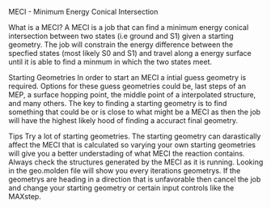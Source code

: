 MECI - Minimum Energy Conical Intersection

What is a MECI?
  A MECI is a job that can find a minimum energy conical intersection between two states (i.e ground and S1) given a starting geometry. The job will constrain the energy difference between the specfied states (most likely S0 and S1) and travel along a energy surface until it is able to find a minmum in which the two states meet. 

Starting Geometries
  In order to start an MECI a intial guess geometry is required. Options for these guess geometries could be, last steps of an MEP, a surface hopping point, the middle point of a interpolated structure, and many others. The key to finding a starting geometry is to find something that could be or is close to what might be a MECI as then the job will have the highest likely hood of finding a accuract final geometry. 

Tips
  Try a lot of starting geometries. The starting geometry can darastically affect the MECI that is calculated so varying your own starting geometries will give you a better understading of what MECI the reaction contains. 
  Always check the structures generated by the MECI as it is running. Looking in the geo.molden file will show you every iterations geometrys. If the geometrys are heading in a direction that is unfavorable then cancel the job and change your starting geometry or certain input controls like the MAXstep. 
